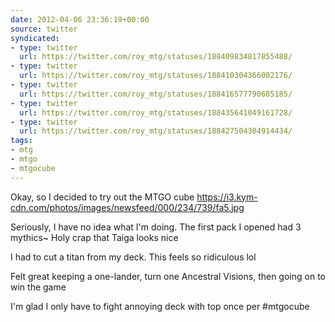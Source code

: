 ```yaml
---
date: 2012-04-06 23:36:19+00:00
source: twitter
syndicated:
- type: twitter
  url: https://twitter.com/roy_mtg/statuses/188409834817855488/
- type: twitter
  url: https://twitter.com/roy_mtg/statuses/188410304366002176/
- type: twitter
  url: https://twitter.com/roy_mtg/statuses/188416577790685185/
- type: twitter
  url: https://twitter.com/roy_mtg/statuses/188435641049161728/
- type: twitter
  url: https://twitter.com/roy_mtg/statuses/188427504304914434/
tags:
- mtg
- mtgo
- mtgocube
---
```


Okay, so I decided to try out the MTGO cube https://i3.kym-cdn.com/photos/images/newsfeed/000/234/739/fa5.jpg

Seriously, I have no idea what I'm doing. The first pack I opened had 3 mythics~ Holy crap that Taiga looks nice 

I had to cut a titan from my deck. This feels so ridiculous lol

Felt great keeping a one-lander, turn one Ancestral Visions, then going on to win the game

I'm glad I only have to fight annoying deck with top once per #mtgocube